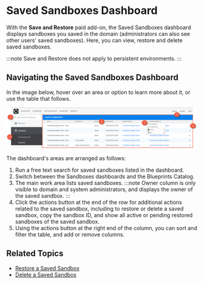 # Saved Sandboxes Dashboard

With the **Save and Restore** paid add-on, the Saved Sandboxes dashboard displays sandboxes you saved in the domain (administrators can also see other users' saved sandboxes). Here, you can view, restore and delete saved sandboxes.

:::note
Save and Restore does not apply to persistent environments.
:::

## Navigating the Saved Sandboxes Dashboard

In the image below, hover over an area or option to learn more about it, or use the table that follows.

![](/Images/CloudShell-Portal/Lab-Management/Reservations/SavedSandboxes.png)

The dashboard's areas are arranged as follows:

1. Run a free text search for saved sandboxes listed in the dashboard.
2. Switch between the Sandboxes dashboards and the Blueprints Catalog.
3. The main work area lists saved sandboxes.
    :::note
    Owner column is only visible to domain and system administrators, and displays the owner of the saved sandbox. 
    :::
4. Click the actions button at the end of the row for additional actions related to the saved sandbox, including to restore or delete a saved sandbox, copy the sandbox ID, and show all active or pending restored sandboxes of the saved sandbox.
5. Using the actions button at the right end of the column, you can sort and filter the table, and add or remove columns.

## Related Topics

- [Restore a Saved Sandbox](./restore-saved-sandbox.md)
- [Delete a Saved Sandbox](./delete-saved-sandbox.md)